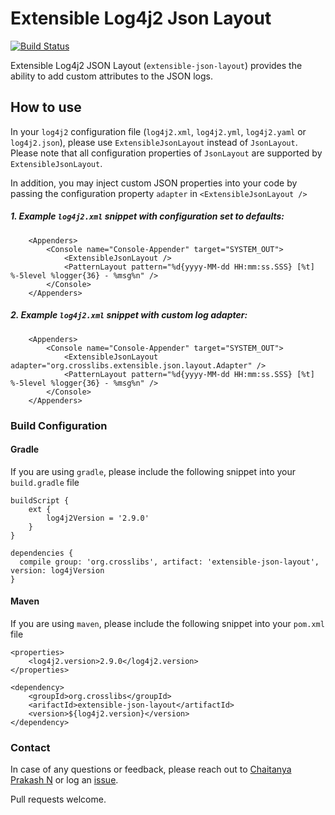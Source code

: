 # Extensible Log4j2 Json Layout
[![Build Status](https://travis-ci.org/crosslibs/extensible-json-layout.svg?branch=master)](https://travis-ci.org/crosslibs/extensible-json-layout)

Extensible Log4j2 JSON Layout (`extensible-json-layout`) provides the ability to add custom attributes to the JSON logs.

## How to use
In your `log4j2` configuration file (`log4j2.xml`, `log4j2.yml`, `log4j2.yaml` or `log4j2.json`), please use `ExtensibleJsonLayout` instead of `JsonLayout`. Please note that all configuration properties of `JsonLayout` are supported by `ExtensibleJsonLayout`.

In addition, you may inject custom JSON properties into your code by passing the configuration property `adapter` in `<ExtensibleJsonLayout />`

##### 1. Example `log4j2.xml` snippet with configuration set to defaults:

```
    <Appenders>
        <Console name="Console-Appender" target="SYSTEM_OUT">
            <ExtensibleJsonLayout />
            <PatternLayout pattern="%d{yyyy-MM-dd HH:mm:ss.SSS} [%t] %-5level %logger{36} - %msg%n" />
        </Console>
    </Appenders>
```


##### 2. Example `log4j2.xml` snippet with custom log adapter:

```
    <Appenders>
        <Console name="Console-Appender" target="SYSTEM_OUT">
            <ExtensibleJsonLayout adapter="org.crosslibs.extensible.json.layout.Adapter" />
            <PatternLayout pattern="%d{yyyy-MM-dd HH:mm:ss.SSS} [%t] %-5level %logger{36} - %msg%n" />
        </Console>
    </Appenders>
```


### Build Configuration
#### Gradle
If you are using `gradle`, please include the following snippet into your `build.gradle` file

```
buildScript {
    ext {
        log4j2Version = '2.9.0'
    }
}

dependencies {
  compile group: 'org.crosslibs', artifact: 'extensible-json-layout', version: log4jVersion
}
```

#### Maven
If you are using `maven`, please include the following snippet into your `pom.xml` file

```
<properties>
    <log4j2.version>2.9.0</log4j2.version>
</properties>

<dependency>
    <groupId>org.crosslibs</groupId>
    <arifactId>extensible-json-layout</artifactId>
    <version>${log4j2.version}</version>
</dependency>
```

### Contact
In case of any questions or feedback, please reach out to [Chaitanya Prakash N](cpdevws@gmail.com) or log an [issue](/issues/new).


Pull requests welcome.


